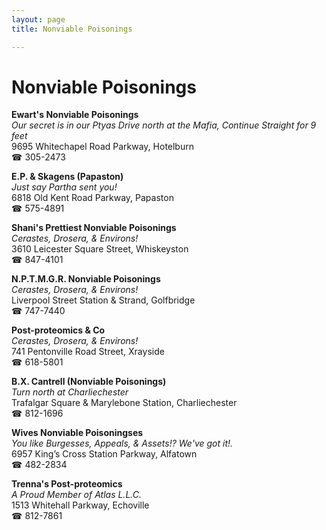 ```yaml
---
layout: page 
title: Nonviable Poisonings

---
```



# Nonviable Poisonings


 **Ewart's Nonviable Poisonings**  
_Our secret is in our Ptyas 
Drive north at the Mafia, Continue Straight for 9 feet_  
9695 Whitechapel Road Parkway, Hotelburn  
☎ 305-2473

**E.P. & Skagens (Papaston)**  
_Just say Partha sent you!_  
6818 Old Kent Road Parkway, Papaston  
☎ 575-4891

**Shani's Prettiest Nonviable Poisonings**  
_Cerastes, Drosera, & Environs!_  
3610 Leicester Square Street, Whiskeyston  
☎ 847-4101

**N.P.T.M.G.R. Nonviable Poisonings**  
_Cerastes, Drosera, & Environs!_  
Liverpool Street Station & Strand, Golfbridge  
☎ 747-7440

**Post-proteomics & Co**  
_Cerastes, Drosera, & Environs!_  
741 Pentonville Road Street, Xrayside  
☎ 618-5801

**B.X. Cantrell (Nonviable Poisonings)**  
_Turn north at Charliechester_  
Trafalgar Square & Marylebone Station, Charliechester  
☎ 812-1696

**Wives Nonviable Poisoningses**  
_You like Burgesses, Appeals, & Assets!? We've got it!._  
6957 King’s Cross Station Parkway, Alfatown  
☎ 482-2834

**Trenna's Post-proteomics**  
_A Proud Member of Atlas L.L.C._  
1513 Whitehall Parkway, Echoville  
☎ 812-7861

